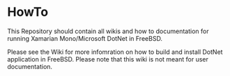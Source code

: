 # HowTo
This Repository should contain all wikis and how to documentation for running Xamarian Mono/Microsoft DotNet in FreeBSD.

Please see the Wiki for more infomration on how to build and install DotNet application in FreeBSD. Please note that this wiki is not meant for user documentation.
